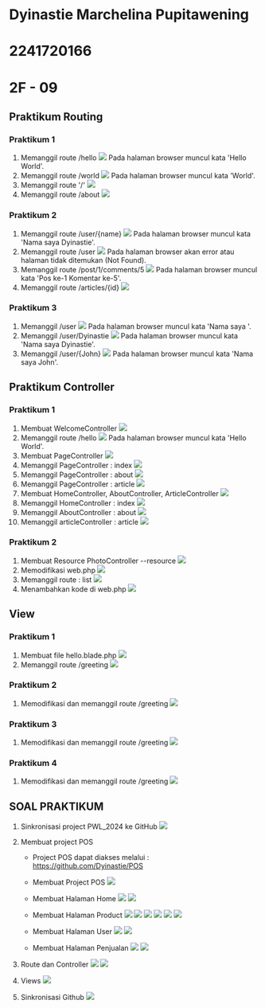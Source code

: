 # Dyinastie Marchelina Pupitawening

# 2241720166

# 2F - 09

## Praktikum Routing

### Praktikum 1

1. Memanggil route /hello
   <img src = foto/JS2_Praktikum1_1.png>
   Pada halaman browser muncul kata 'Hello World'.
2. Memanggil route /world
   <img src = foto/JS2_Praktikum1_2.png>
   Pada halaman browser muncul kata 'World'.
3. Memanggil route '/'
   <img src = foto/JS2_Praktikum1_3.png>
4. Memanggil route /about
   <img src = foto/JS2_Praktikum1_4.png>

### Praktikum 2

1. Memanggil route /user/{name}
   <img src = foto/JS2_Praktikum2_1.png>
   Pada halaman browser muncul kata 'Nama saya Dyinastie'.
2. Memanggil route /user
   <img src = foto/JS2_Praktikum2_2.png>
   Pada halaman browser akan error atau halaman tidak ditemukan (Not Found).
3. Memanggil route /post/1/comments/5
   <img src = foto/JS2_Praktikum2_3.png>
   Pada halaman browser muncul kata 'Pos ke-1 Komentar ke-5'.
4. Memanggil route /articles/{id}
   <img src = foto/JS2_Praktikum2_4.png>

### Praktikum 3

1. Memanggil /user
   <img src = foto/JS2_Praktikum3_1.png>
   Pada halaman browser muncul kata 'Nama saya '.
2. Memanggil /user/Dyinastie
   <img src = foto/JS2_Praktikum3_2.png>
   Pada halaman browser muncul kata 'Nama saya Dyinastie'.
3. Memanggil /user/{John}
   <img src = foto/JS2_Praktikum3_3.png>
   Pada halaman browser muncul kata 'Nama saya John'.

## Praktikum Controller

### Praktikum 1

1. Membuat WelcomeController
   <img src = foto/JS2_Praktikum4_1.png>
2. Memanggil route /hello
   <img src = foto/JS2_Praktikum4_2.png>
   Pada halaman browser muncul kata 'Hello World'.
3. Membuat PageController
   <img src = foto/JS2_Praktikum4_3.png>
4. Memanggil PageController : index
   <img src = foto/JS2_Praktikum4_4.png>
5. Memanggil PageController : about
   <img src = foto/JS2_Praktikum4_5.png>
6. Memanggil PageController : article
   <img src = foto/JS2_Praktikum4_6.png>
7. Membuat HomeController, AboutController, ArticleController
   <img src = foto/JS2_Praktikum4_7.png>
8. Memanggil HomeController : index
   <img src = foto/JS2_Praktikum4_8.png>
9. Memanggil AboutController : about
   <img src = foto/JS2_Praktikum4_9.png>
10. Memanggil articleController : article
    <img src = foto/JS2_Praktikum4_10.png>

### Praktikum 2

1. Membuat Resource PhotoController --resource
   <img src = foto/JS2_Praktikum5_1.png>
2. Memodifikasi web.php
   <img src = foto/JS2_Praktikum5_2.png>
3. Memanggil route : list
   <img src = foto/JS2_Praktikum5_3.png>
4. Menambahkan kode di web.php
   <img src = foto/JS2_Praktikum5_4.png>

## View

### Praktikum 1

1. Membuat file hello.blade.php
   <img src = foto/JS2_Praktikum6_1.png>
2. Memanggil route /greeting
   <img src = foto/JS2_Praktikum6_2.png>

### Praktikum 2

1. Memodifikasi dan memanggil route /greeting
   <img src = foto/JS2_Praktikum7_1.png>

### Praktikum 3

1. Memodifikasi dan memanggil route /greeting
   <img src = foto/JS2_Praktikum8_1.png>

### Praktikum 4

1. Memodifikasi dan memanggil route /greeting
   <img src = foto/JS2_Praktikum9_1.png>

## SOAL PRAKTIKUM

1. Sinkronisasi project PWL_2024 ke GitHub
   <img src = foto/JS2_Soal1.png>

2. Membuat project POS

    - Project POS dapat diakses melalui : https://github.com/Dyinastie/POS

    - Membuat Project POS
      <img src = foto/JS2_Soal2_1.png>
    - Membuat Halaman Home
      <img src = foto/JS2_Soal2_2.png>
      <img src = foto/JS2_Soal2_3.png>
    - Membuat Halaman Product
      <img src = foto/JS2_Soal2_4.png>
      <img src = foto/JS2_Soal2_5.png>
      <img src = foto/JS2_Soal2_6.png>
      <img src = foto/JS2_Soal2_7.png>
      <img src = foto/JS2_Soal2_8.png>
      <img src = foto/JS2_Soal2_9.png>
    - Membuat Halaman User
      <img src = foto/JS2_Soal2_10.png>
      <img src = foto/JS2_Soal2_11.png>
    - Membuat Halaman Penjualan
      <img src = foto/JS2_Soal2_12.png>
      <img src = foto/JS2_Soal2_13.png>

3. Route dan Controller
   <img src = foto/JS2_Soal3_1.png>
   <img src = foto/JS2_Soal3_2.png>
4. Views
   <img src = foto/JS2_Soal4.png>

5. Sinkronisasi Github
   <img src = foto/JS2_Soal5.png>
